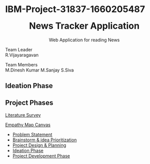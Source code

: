 # IBM-Project-31837-1660205487

<h1 align="center" style="margin-top: 0px;">News Tracker Application</h1>
<p align="center" >Web Application for reading News</p>

Team Leader
<br>
R.Vijayaragavan
</br>

Team Members
<br>M.Dinesh Kumar
M.Sanjay
S.Siva</br>

## Ideation Phase
## Project Phases

[Literature Survey](https://github.com/IBM-EPBL/IBM-Project-31837-1660205487/blob/main/Project%20design%20phase/Ideation%20Phase/Literature%20Survey.pdf)

[Empathy Map Canvas](https://github.com/IBM-EPBL/IBM-Project-31837-1660205487/blob/main/Project%20design%20phase/Ideation%20Phase/Empathy%20Map.pdf)
* [Problem Statement](https://github.com/IBM-EPBL/IBM-Project-31837-1660205487/blob/main/Project%20design%20phase/Ideation%20Phase/Problem%20Statement.pdf)
* [Brainstorm & idea Prioritization](https://github.com/IBM-EPBL/IBM-Project-31837-1660205487/blob/main/Project%20design%20phase/Ideation%20Phase/BrainStorm_News%20Tracker%20Application%20.pdf)
* [Project Design & Planning](https://github.com/IBM-EPBL/IBM-Project-31837-1660205487/tree/main/Project%20design%20phase/Project%20design%20phase-1)
* [Ideation Phase](https://github.com/IBM-EPBL/IBM-Project-31837-1660205487/tree/main/Project%20design%20phase/Ideation%20Phase)
* [Project Development Phase](https://github.com/IBM-EPBL/IBM-Project-31837-1660205487/tree/main/Project%20Development%20Phase/Sprint-1)
